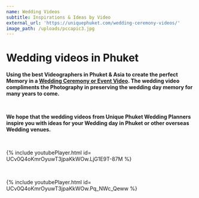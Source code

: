 ```yaml
---
name: Wedding Videos
subtitle: Inspirations & Ideas by Video
external_url: 'https://uniquephuket.com/wedding-ceremony-videos/'
image_path: /uploads/pccapic3.jpg
---
```


# Wedding videos in Phuket

**Using the best Videographers in Phuket & Asia to create the perfect Memory in a&nbsp;[Wedding Ceremony or Event Video](https://uniquephuket.com/wedding-ceremony-videos/). The wedding video compliments the Photography in preserving the wedding day memory for many years to come.**

&nbsp;

**We hope that the wedding videos from Unique Phuket Wedding Planners inspire you with ideas for your Wedding day in Phuket or other overseas Wedding venues.**

&nbsp;

{% include youtubePlayer.html id= UCv0Q4oKmrOyuwT3jpaKkWOw.LjG1E9T-87M %}

&nbsp;

{% include youtubePlayer.html id= UCv0Q4oKmrOyuwT3jpaKkWOw.Pq_NWc_Qeww %}

&nbsp;

&nbsp;